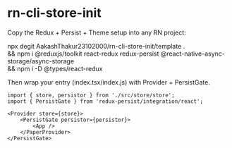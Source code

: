 # rn-cli-store-init

Copy the Redux + Persist + Theme setup into any RN project:

npx degit AakashThakur23102000/rn-cli-store-init/template . \
&& npm i @reduxjs/toolkit react-redux redux-persist @react-native-async-storage/async-storage \
&& npm i -D @types/react-redux

Then wrap your entry (index.tsx/index.js) with Provider + PersistGate.


```
import { store, persistor } from './src/store/store';
import { PersistGate } from 'redux-persist/integration/react';

<Provider store={store}>
    <PersistGate persistor={persistor}>
        <App />
    </PaperProvider>
</PersistGate>
```